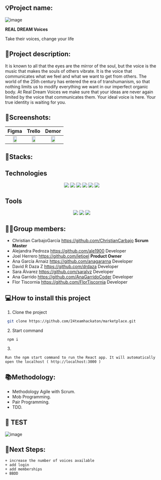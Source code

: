 ## 💡Project name: 
![image](https://user-images.githubusercontent.com/116561400/220911734-89e68e52-5e1f-4964-8e0f-ad4dc955cc0c.png)

**REAL DREAM Voices**

Take their voices, change your life
 
## 📝Project description:

It is known to all that the eyes are the mirror of the soul, but the voice is the music that makes the souls of others vibrate. It is the voice that communicates what we feel and what we want to get from others. The world of the 25th century has entered the era of transhumanism, so that nothing limits us to modify everything we want in our imperfect organic body. At Real Dream Voices we make sure that your ideas are never again limited by the voice that communicates them. Your ideal voice is here. Your true identity is waiting for you.

## 📸Screenshots:

| Figma | Trello | Demor |
| :---: | :---: | :---: |
|<img src="https://user-images.githubusercontent.com/116561400/220866006-87687e3c-4447-40e3-8115-b645bf787484.png" width="50%"> |<img src="https://user-images.githubusercontent.com/116561400/220866213-4f8d57d5-567d-4f8d-a8d8-17ac167cc147.png" width="50%"> | <img src="https://user-images.githubusercontent.com/116561400/221018441-6e3194d5-8f75-4d61-a5a8-5e6c5e992391.png" width="50%"> |

		

## 🔧Stacks:

## Technologies

 <p align="center">
 <img src= "https://img.shields.io/badge/html5-%23E34F26.svg?style=for-the-badge&logo=html5&logoColor=white"></img>
 <img src= "https://img.shields.io/badge/css3-%231572B6.svg?style=for-the-badge&logo=css3&logoColor=white"></img>
 <img src= "https://img.shields.io/badge/javascript-%23323330.svg?style=for-the-badge&logo=javascript&logoColor=%23F7DF1E"></img>
 <img src= "https://img.shields.io/badge/react-%2320232a.svg?style=for-the-badge&logo=react&logoColor=%2361DAFB"></img>
 <img src= "https://img.shields.io/badge/NPM-%23000000.svg?style=for-the-badge&logo=npm&logoColor=white"></img> 
 <img src= "https://img.shields.io/badge/node.js-6DA55F?style=for-the-badge&logo=node.js&logoColor=white"></img> </p>
 
 ## Tools

 <p align="center"><a herf="https://www.figma.com/file/j3PmBXAYaB5q9chh5o23tw/Quotes?node-id=0%3A1&t=wIPAO9j1BXSjwg2G-0"><img src= "https://img.shields.io/badge/figma-%23F24E1E.svg?style=for-the-badge&logo=figma&logoColor=white"></a>
 <a href=""><img src= "https://img.shields.io/badge/Github-%2300C4CC.svg?style=for-the-badge&logo=Canva&logoColor=white"></a>
 <a herf="https://trello.com/b/MEFwJ2xu/frases"><img src= "https://img.shields.io/badge/Trello-%23026AA7.svg?style=for-the-badge&logo=Trello&logoColor=white"></img>

## 👩‍💻Group members:

+ Christian CarbajoGarcía https://github.com/ChristianCarbajo **Scrum Master**
+ Alejandra Pedroza https://github.com/ale1900 Developer
+ Joel Herrero https://github.com/letjoel **Product Owner**
+ Ana García Arnaiz https://github.com/anagararna Developer
+ David R Daza Z https://github.com/drdaza Developer
+ Sara Álvarez https://github.com/saralvz Developer
+ Ana Garrido https://github.com/AnaGarridoCoder Developer
+ Flor Tiscornia https://github.com/FlorTiscornia Developer

## 💻How to install this project

1. Clone the project
```bash
 git clone https://github.com/24teamhackaton/marketplace.git
```
2. Start command
```
 npm i
```
3. 
```
Run the npm start command to run the React app. It will automatically open the localhost ( http://localhost:3000 )
```

## 📚Methodology:
- Methodology Agile with Scrum.
- Mob Programming.
- Pair Programming.
- TDD.

## 👀 TEST
	
![image](https://user-images.githubusercontent.com/116561400/221122084-c07b9534-9a77-45ad-96b4-4dab94eeabcc.png)



## 🧪Next Steps:
	+ increase the number of voices available
	+ add login
	+ add memberships
	+ BBDD
	


